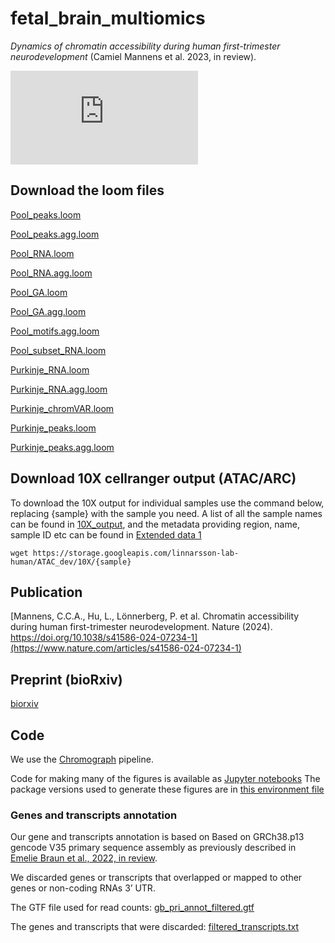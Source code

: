# fetal_brain_multiomics
*Dynamics of chromatin accessibility during human first-trimester neurodevelopment* (Camiel Mannens et al. 2023, in review).

![fig1.pdf](https://github.com/linnarsson-lab/fetal_brain_multiomics/files/12143211/fig1.pdf)

## Download the loom files

[Pool_peaks.loom](https://storage.googleapis.com/linnarsson-lab-human/ATAC_dev/Pool_peaks.loom)

[Pool_peaks.agg.loom](https://storage.googleapis.com/linnarsson-lab-human/ATAC_dev/Pool_peaks.agg.loom)

[Pool_RNA.loom](https://storage.googleapis.com/linnarsson-lab-human/ATAC_dev/Pool_RNA.loom)

[Pool_RNA.agg.loom](https://storage.googleapis.com/linnarsson-lab-human/ATAC_dev/Pool_RNA.agg.loom)

[Pool_GA.loom](https://storage.googleapis.com/linnarsson-lab-human/ATAC_dev/Pool_GA.loom)

[Pool_GA.agg.loom](https://storage.googleapis.com/linnarsson-lab-human/ATAC_dev/Pool_GA.agg.loom)

[Pool_motifs.agg.loom](https://storage.googleapis.com/linnarsson-lab-human/ATAC_dev/Pool_motifs.agg.loom)

[Pool_subset_RNA.loom](https://storage.googleapis.com/linnarsson-lab-human/ATAC_dev/Pool_subset_RNA.loom)

[Purkinje_RNA.loom](https://storage.googleapis.com/linnarsson-lab-human/ATAC_dev/Purkinje_RNA.loom)

[Purkinje_RNA.agg.loom](https://storage.googleapis.com/linnarsson-lab-human/ATAC_dev/Purkinje_RNA.agg.loom)

[Purkinje_chromVAR.loom](https://storage.googleapis.com/linnarsson-lab-human/ATAC_dev/Purkinje_chromVAR.loom)

[Purkinje_peaks.loom](https://storage.googleapis.com/linnarsson-lab-human/ATAC_dev/Purkinje_peaks.loom)

[Purkinje_peaks.agg.loom](https://storage.googleapis.com/linnarsson-lab-human/ATAC_dev/Purkinje_peaks.agg.loom)

## Download 10X cellranger output (ATAC/ARC)
To download the 10X output for individual samples use the command below, replacing {sample} with the sample you need. 
A list of all the sample names can be found in [10X_output](https://github.com/linnarsson-lab/fetal_brain_multiomics/blob/main/files/10X_output_samples.txt), and the metadata providing region, name, sample ID etc can be found in [Extended data 1](https://github.com/linnarsson-lab/fetal_brain_multiomics/blob/main/files/supplementals/Extended_data_1_sample_data.xlsx)
```
wget https://storage.googleapis.com/linnarsson-lab-human/ATAC_dev/10X/{sample}
```

## Publication
[Mannens, C.C.A., Hu, L., Lönnerberg, P. et al. Chromatin accessibility during human first-trimester neurodevelopment. Nature (2024). https://doi.org/10.1038/s41586-024-07234-1](https://www.nature.com/articles/s41586-024-07234-1)

## Preprint (bioRxiv)

[biorxiv](https://www.biorxiv.org/content/10.1101/2023.08.18.553878v1)

## Code
We use the [Chromograph](https://github.com/linnarsson-lab/chromograph) pipeline.

Code for making many of the figures is available as [Jupyter notebooks](notebooks/README.md)
The package versions used to generate these figures are in [this environment file](environment.yml)

### Genes and transcripts annotation

Our gene and transcripts annotation is based on Based on GRCh38.p13 gencode V35 primary sequence assembly as previously described in [Emelie Braun et al., 2022, in review](https://www.biorxiv.org/content/10.1101/2022.10.24.513487v1). 

We discarded genes or transcripts that overlapped or mapped to other genes or non-coding RNAs 3’ UTR.

The GTF file used for read counts: [gb_pri_annot_filtered.gtf](https://storage.googleapis.com/linnarsson-lab-tmp/gb_pri_annot.gtf)

The genes and transcripts that were discarded: [filtered_transcripts.txt](https://storage.googleapis.com/linnarsson-lab-tmp/filtered_transcripts.txt)
